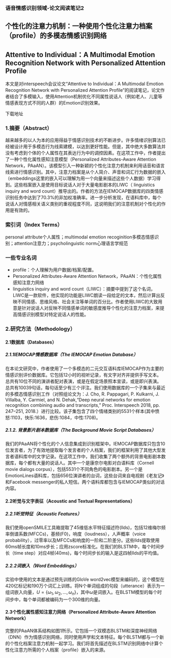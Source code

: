 ### 语音情感识别领域-论文阅读笔记2

## 个性化的注意力机制：一种使用个性化注意力档案（profile）的多模态情感识别网络

## Attentive to Individual：A Multimodal Emotion Recognition Network with Personalized Attention Profile

本文是对interspeech会议论文“Attentive to Individual：A Multimodal Emotion Recognition Network with Personalized Attention Profile”的阅读笔记，论文作者结合了多模输入，使用Attention机制优化不同属性说话人（例如老人、儿童等情感表现方式不同的人群）的Emotion识别效果。

下载地址

### 1.摘要（Abstract）	

越来越多的以人为本的应用得益于情感识别技术的不断进步。许多情绪识别算法已经被设计用于多模态行为线索建模，以达到更好性能。但是，其中绝大多数算法并没有考虑到个体的个人属性在其表达行为中的调控因素。在这项工作中，作者提出了一种个性化属性感知注意模型（Personalized Attributes-Aware Attention Network，PAaAN）。该模型引入一种新颖的个性化注意力机制来利用话音和语言线索进行情感识别。其中，注意力档案是从个人简介、声音和词汇行为数据的嵌入（embeddings这里的嵌入可以理解为用一个向量来描述这些个人数据）学习得到。这些档案嵌入是使用目标说话人对于大量电影剧本的LIWC（ linguistics inquiry and word count）推导出的。作者的方法在IEMOCAP数据库的四类情感识别任务中达到了70.3%的非加权准确率。进一步分析发现，在语料库中，每个说话人对情感相关语义类别的重视程度不同，这说明我们的注意机制对个性化的作用是有效的。

### 索引词（Index Terms）

personal attribute个人属性；multimodal emotion recoginition多模态情感识别；attention注意力；psycholinguistic norm心理语言学规范

### 一些专业名词

- profile：个人理解为用户数据/档案/配置。
- Personalized Attributes-Aware Attention Network，PAaAN：个性化属性感知注意力网络
- linguistics inquiry and word count（LIWC）：摘要中提到了这个名词，LIWC是一款软件，他实现的功能是LIWC朗读一段给定的文本，然后计算出反映不同情感、思维风格、社会关注等单词的百分比。作者使用LIWC的大致用意是针对说话人对反映不同情感单词的敏感度推导个性化的注意力档案，来提高情感识别模型对特定说话人的性能。



### 2.研究方法（Methodology）

#### 2.1数据库（Databases）

##### 2.1.1IEMOCAP情感数据库（The IEMOCAP Emotion Database）

在本论文研究中，作者使用了一个多模态的二元交互语料库IEMOCAP作为主要的情感识别评价数据库。它包括12小时的视听记录，有文字对齐并提供手写文本。总共有10位不同的演讲者配对表演，或是在假定场景照本宣读，或是即兴表演。总共有10039句话，每句话至少有三个评注。我们使用数据库的一个子集来与最近的多模态情感识别工作（对照组论文为：J. Cho, R. Pappagari, P. Kulkarni, J. Villalba, Y. Carmiel, and N. Dehak,“Deep neural networks for emotion recognition combining audio and transcripts,” Proc. Interspeech 2018, pp. 247–251, 2018.）进行比较。该子集包含了四个情绪类别的5531个样本(其中愤怒:1103，快乐:1636，悲伤:1084，中性:1708)。

##### 2.1.2. 背景影片剧本数据库（The Background Movie Script Databases）

我们的PAaAN将个性化的个人信息集成到识别框架中。IEMOCAP数据库只包含10位发言者，为了有效地提取每个发言者的个人档案，我们的框架利用了其他大型发言者语料库中的文字记录。在这项工作中，我们收集了两个额外的背景电影剧本数据库，每个都有大量的说话人。其中一个是康奈尔电影对白语料库（Cornell movie dialogs corpus），包括5531个不同角色的电影剧本。另一个是EmotionLines语料库，包括656位演讲者的台词，这些台词来自电视剧《老友记》和Facebook messenger的私人短信。两个语料库都包含与IEMOCAP类似的对话内容。

#### 2.2听觉与文字表征（Acoustic and Textual Representations）

##### 2.2.1听觉特征（Acoustic Features）

我们使用openSMILE工具箱提取了45维低水平特征描述符(llds)，包括12维梅尔频率倒谱系数(MFCCs)，基频(F0)，响度（loudness），人声概率（voice probability），过零率以及MFCCs和响度的一阶和二阶差分。这些llds提取使用60ms帧长度和10ms步长；应用zscore标准化。在我们的BLSTM中，每个时间步长（time step）对应4帧(40ms)，每个时间步长的输入是这四帧llds的平均值。

##### 2.2.2词嵌入（Word Embeddings）

实验中使用的文本是通过预先训练的GloVe word2vec模型来编码的，这个模型在420亿标记和190万个词汇上训练。将N个单词组成的句段（utterance）表示为一组词嵌入向量，$U=\lbrace\omega_1,\omega_2,...,\omega_n\rbrace$，其中$\omega$是词嵌入。在BLSTM模型的每个时间步中，每个单词都被编码为一个300维的向量。

#### 2.3个性化属性感知注意力网络（Personalized Attribute-Aware Attention Network）

完整的PAaAN体系结构如图1所示。它包括一个双模态BLSTM和深度神经网络（DNN）作为情感识别网络，同时使用声学和文本特征。每个BLSTM都与一个新的个性化档案注意力机制一起学习。我们将首先描述在BLSTM识别网络中计算个性化注意力所需的个人档案（profile）嵌入的来源。